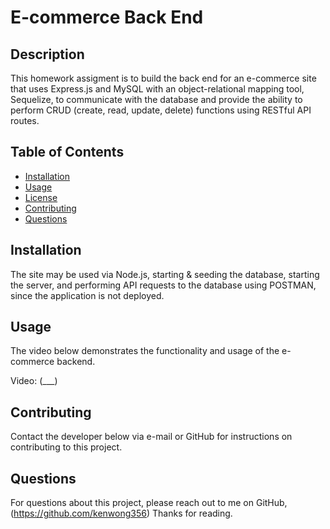 # E-commerce Back End

## Description
This homework assigment is to build the back end for an e-commerce site that uses Express.js and MySQL with an object-relational mapping tool, Sequelize, to communicate with the database and provide the ability to perform CRUD (create, read, update, delete) functions using RESTful API routes.
## Table of Contents

- [Installation](#installation)
- [Usage](#usage)
- [License](#license)
- [Contributing](#contributing)
- [Questions](#questions)


## Installation
The site may be used via Node.js, starting & seeding the database, starting the server, and performing API requests to the database using POSTMAN, since the application is not deployed.

## Usage
The video below demonstrates the functionality and usage of the e-commerce backend.

Video: (___)

## Contributing
Contact the developer below via e-mail or GitHub for instructions on contributing to this project.


## Questions
For questions about this project, please reach out to me on GitHub, (https://github.com/kenwong356) Thanks for reading. 
